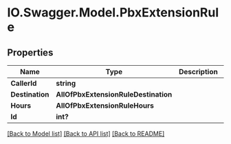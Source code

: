 # IO.Swagger.Model.PbxExtensionRule
## Properties

Name | Type | Description | Notes
------------ | ------------- | ------------- | -------------
**CallerId** | **string** |  | [optional] 
**Destination** | **AllOfPbxExtensionRuleDestination** |  | [optional] 
**Hours** | **AllOfPbxExtensionRuleHours** |  | [optional] 
**Id** | **int?** |  | [optional] 

[[Back to Model list]](../README.md#documentation-for-models) [[Back to API list]](../README.md#documentation-for-api-endpoints) [[Back to README]](../README.md)

